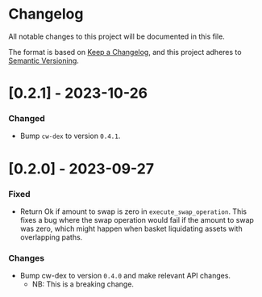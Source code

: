 # Changelog

All notable changes to this project will be documented in this file.

The format is based on [Keep a Changelog](https://keepachangelog.com/en/1.0.0/),
and this project adheres to [Semantic Versioning](https://semver.org/spec/v2.0.0.html).

# [0.2.1] - 2023-10-26

### Changed

- Bump `cw-dex` to version `0.4.1`.

# [0.2.0] - 2023-09-27

### Fixed

- Return Ok if amount to swap is zero in `execute_swap_operation`. This fixes a bug where the swap operation would fail if the amount to swap was zero, which might happen when basket liquidating assets with overlapping paths.

### Changes

- Bump cw-dex to version `0.4.0` and make relevant API changes.
  - NB: This is a breaking change.
